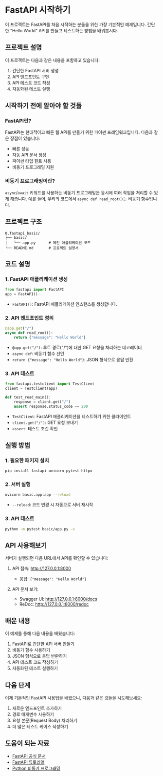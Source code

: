# FastAPI 시작하기

이 프로젝트는 FastAPI를 처음 시작하는 분들을 위한 가장 기본적인 예제입니다. 간단한 "Hello World" API를 만들고 테스트하는 방법을 배워봅시다.

## 프로젝트 설명

이 프로젝트는 다음과 같은 내용을 포함하고 있습니다:

1. 간단한 FastAPI 서버 생성
2. API 엔드포인트 구현
3. API 테스트 코드 작성
4. 자동화된 테스트 실행

## 시작하기 전에 알아야 할 것들

### FastAPI란?
FastAPI는 현대적이고 빠른 웹 API를 만들기 위한 파이썬 프레임워크입니다. 다음과 같은 장점이 있습니다:
- 빠른 성능
- 자동 API 문서 생성
- 파이썬 타입 힌트 사용
- 비동기 프로그래밍 지원

### 비동기 프로그래밍이란?
`async`/`await` 키워드를 사용하는 비동기 프로그래밍은 동시에 여러 작업을 처리할 수 있게 해줍니다. 
예를 들어, 우리의 코드에서 `async def read_root()`는 비동기 함수입니다.

## 프로젝트 구조
```
0.fastapi_basic/
├── basic/
│   └── app.py      # 메인 애플리케이션 코드
└── README.md       # 프로젝트 설명서
```

## 코드 설명

### 1. FastAPI 애플리케이션 생성
```python
from fastapi import FastAPI
app = FastAPI()
```
- `FastAPI()`: FastAPI 애플리케이션 인스턴스를 생성합니다.

### 2. API 엔드포인트 정의
```python
@app.get("/")
async def read_root():
    return {"message": "Hello World"}
```
- `@app.get("/")`: 루트 경로("/")에 대한 GET 요청을 처리하는 데코레이터
- `async def`: 비동기 함수 선언
- `return {"message": "Hello World"}`: JSON 형식으로 응답 반환

### 3. API 테스트
```python
from fastapi.testclient import TestClient
client = TestClient(app)

def test_read_main():
    response = client.get("/")
    assert response.status_code == 200
```
- `TestClient`: FastAPI 애플리케이션을 테스트하기 위한 클라이언트
- `client.get("/")`: GET 요청 보내기
- `assert`: 테스트 조건 확인

## 실행 방법

### 1. 필요한 패키지 설치
```bash
pip install fastapi uvicorn pytest httpx
```

### 2. 서버 실행
```bash
uvicorn basic.app:app --reload
```
- `--reload`: 코드 변경 시 자동으로 서버 재시작

### 3. API 테스트
```bash
python -m pytest basic/app.py -v
```

## API 사용해보기

서버가 실행되면 다음 URL에서 API를 확인할 수 있습니다:

1. API 접속: http://127.0.0.1:8000
   - 응답: `{"message": "Hello World"}`

2. API 문서 보기:
   - Swagger UI: http://127.0.0.1:8000/docs
   - ReDoc: http://127.0.0.1:8000/redoc

## 배운 내용

이 예제를 통해 다음 내용을 배웠습니다:
1. FastAPI로 간단한 API 서버 만들기
2. 비동기 함수 사용하기
3. JSON 형식으로 응답 반환하기
4. API 테스트 코드 작성하기
5. 자동화된 테스트 실행하기

## 다음 단계

이제 기본적인 FastAPI 사용법을 배웠으니, 다음과 같은 것들을 시도해보세요:
1. 새로운 엔드포인트 추가하기
2. 경로 매개변수 사용하기
3. 요청 본문(Request Body) 처리하기
4. 더 많은 테스트 케이스 작성하기

## 도움이 되는 자료
- [FastAPI 공식 문서](https://fastapi.tiangolo.com/)
- [FastAPI 튜토리얼](https://fastapi.tiangolo.com/tutorial/)
- [Python 비동기 프로그래밍](https://docs.python.org/ko/3/library/asyncio.html)
